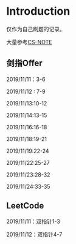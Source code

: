 # Introduction

仅作为自己刷题的记录。

大量参考[CS-NOTE]( https://cyc2018.github.io/CS-Notes/#/ )

## 剑指Offer

2019/11/11：3-6

2019/11/12 :  7-9

2019/11/13:10-12

2019/11/14:13-15

2019/11/16:16-18

2019/11/18:19-21

2019/11/19:22-24

2019/11/22:25-27

2019/11/23:28-32

2019/11/24:33-35

## LeetCode

2019/11/11：双指针1-3

2019/11/12：双指针4-7

